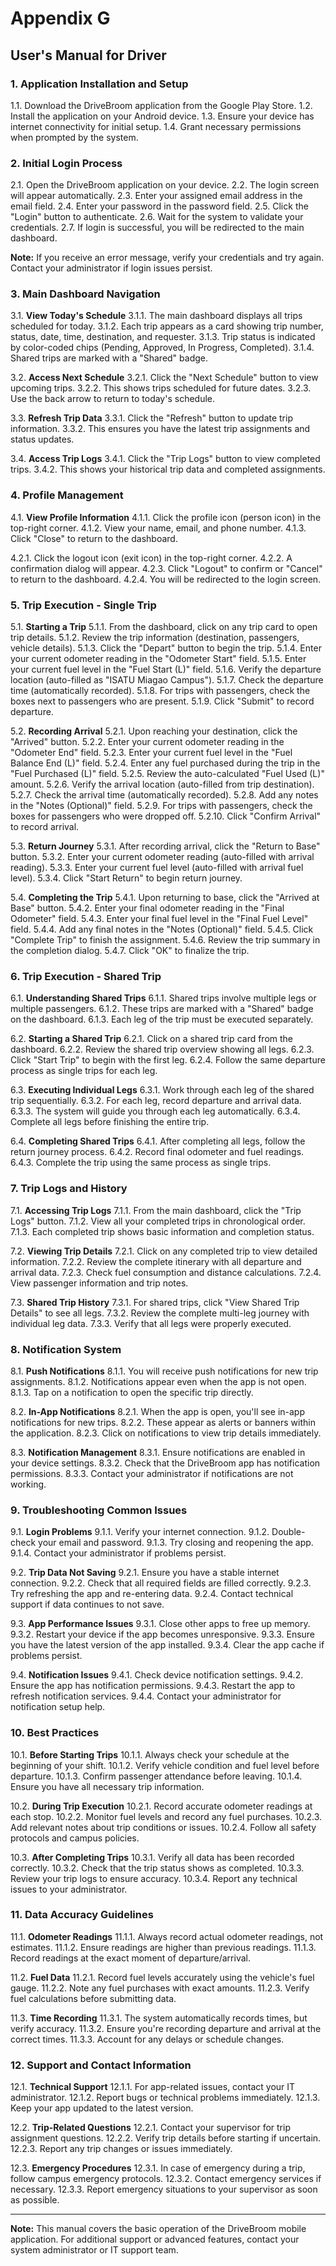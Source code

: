 # Appendix G

## User's Manual for Driver

### 1. Application Installation and Setup

1.1. Download the DriveBroom application from the Google Play Store.
1.2. Install the application on your Android device.
1.3. Ensure your device has internet connectivity for initial setup.
1.4. Grant necessary permissions when prompted by the system.

### 2. Initial Login Process

2.1. Open the DriveBroom application on your device.
2.2. The login screen will appear automatically.
2.3. Enter your assigned email address in the email field.
2.4. Enter your password in the password field.
2.5. Click the "Login" button to authenticate.
2.6. Wait for the system to validate your credentials.
2.7. If login is successful, you will be redirected to the main dashboard.

**Note:** If you receive an error message, verify your credentials and try again. Contact your administrator if login issues persist.

### 3. Main Dashboard Navigation

3.1. **View Today's Schedule**
   3.1.1. The main dashboard displays all trips scheduled for today.
   3.1.2. Each trip appears as a card showing trip number, status, date, time, destination, and requester.
   3.1.3. Trip status is indicated by color-coded chips (Pending, Approved, In Progress, Completed).
   3.1.4. Shared trips are marked with a "Shared" badge.

3.2. **Access Next Schedule**
   3.2.1. Click the "Next Schedule" button to view upcoming trips.
   3.2.2. This shows trips scheduled for future dates.
   3.2.3. Use the back arrow to return to today's schedule.

3.3. **Refresh Trip Data**
   3.3.1. Click the "Refresh" button to update trip information.
   3.3.2. This ensures you have the latest trip assignments and status updates.

3.4. **Access Trip Logs**
   3.4.1. Click the "Trip Logs" button to view completed trips.
   3.4.2. This shows your historical trip data and completed assignments.

### 4. Profile Management

4.1. **View Profile Information**
   4.1.1. Click the profile icon (person icon) in the top-right corner.
   4.1.2. View your name, email, and phone number.
   4.1.3. Click "Close" to return to the dashboard.  

   4.2.1. Click the logout icon (exit icon) in the top-right corner.
   4.2.2. A confirmation dialog will appear.
   4.2.3. Click "Logout" to confirm or "Cancel" to return to the dashboard.
   4.2.4. You will be redirected to the login screen.

### 5. Trip Execution - Single Trip

5.1. **Starting a Trip**
   5.1.1. From the dashboard, click on any trip card to open trip details.
   5.1.2. Review the trip information (destination, passengers, vehicle details).
   5.1.3. Click the "Depart" button to begin the trip.
   5.1.4. Enter your current odometer reading in the "Odometer Start" field.
   5.1.5. Enter your current fuel level in the "Fuel Start (L)" field.
   5.1.6. Verify the departure location (auto-filled as "ISATU Miagao Campus").
   5.1.7. Check the departure time (automatically recorded).
   5.1.8. For trips with passengers, check the boxes next to passengers who are present.
   5.1.9. Click "Submit" to record departure.

5.2. **Recording Arrival**
   5.2.1. Upon reaching your destination, click the "Arrived" button.
   5.2.2. Enter your current odometer reading in the "Odometer End" field.
   5.2.3. Enter your current fuel level in the "Fuel Balance End (L)" field.
   5.2.4. Enter any fuel purchased during the trip in the "Fuel Purchased (L)" field.
   5.2.5. Review the auto-calculated "Fuel Used (L)" amount.
   5.2.6. Verify the arrival location (auto-filled from trip destination).
   5.2.7. Check the arrival time (automatically recorded).
   5.2.8. Add any notes in the "Notes (Optional)" field.
   5.2.9. For trips with passengers, check the boxes for passengers who were dropped off.
   5.2.10. Click "Confirm Arrival" to record arrival.

5.3. **Return Journey**
   5.3.1. After recording arrival, click the "Return to Base" button.
   5.3.2. Enter your current odometer reading (auto-filled with arrival reading).
   5.3.3. Enter your current fuel level (auto-filled with arrival fuel level).
   5.3.4. Click "Start Return" to begin return journey.

5.4. **Completing the Trip**
   5.4.1. Upon returning to base, click the "Arrived at Base" button.
   5.4.2. Enter your final odometer reading in the "Final Odometer" field.
   5.4.3. Enter your final fuel level in the "Final Fuel Level" field.
   5.4.4. Add any final notes in the "Notes (Optional)" field.
   5.4.5. Click "Complete Trip" to finish the assignment.
   5.4.6. Review the trip summary in the completion dialog.
   5.4.7. Click "OK" to finalize the trip.

### 6. Trip Execution - Shared Trip

6.1. **Understanding Shared Trips**
   6.1.1. Shared trips involve multiple legs or multiple passengers.
   6.1.2. These trips are marked with a "Shared" badge on the dashboard.
   6.1.3. Each leg of the trip must be executed separately.

6.2. **Starting a Shared Trip**
   6.2.1. Click on a shared trip card from the dashboard.
   6.2.2. Review the shared trip overview showing all legs.
   6.2.3. Click "Start Trip" to begin with the first leg.
   6.2.4. Follow the same departure process as single trips for each leg.

6.3. **Executing Individual Legs**
   6.3.1. Work through each leg of the shared trip sequentially.
   6.3.2. For each leg, record departure and arrival data.
   6.3.3. The system will guide you through each leg automatically.
   6.3.4. Complete all legs before finishing the entire trip.

6.4. **Completing Shared Trips**
   6.4.1. After completing all legs, follow the return journey process.
   6.4.2. Record final odometer and fuel readings.
   6.4.3. Complete the trip using the same process as single trips.

### 7. Trip Logs and History

7.1. **Accessing Trip Logs**
   7.1.1. From the main dashboard, click the "Trip Logs" button.
   7.1.2. View all your completed trips in chronological order.
   7.1.3. Each completed trip shows basic information and completion status.

7.2. **Viewing Trip Details**
   7.2.1. Click on any completed trip to view detailed information.
   7.2.2. Review the complete itinerary with all departure and arrival data.
   7.2.3. Check fuel consumption and distance calculations.
   7.2.4. View passenger information and trip notes.

7.3. **Shared Trip History**
   7.3.1. For shared trips, click "View Shared Trip Details" to see all legs.
   7.3.2. Review the complete multi-leg journey with individual leg data.
   7.3.3. Verify that all legs were properly executed.

### 8. Notification System

8.1. **Push Notifications**
   8.1.1. You will receive push notifications for new trip assignments.
   8.1.2. Notifications appear even when the app is not open.
   8.1.3. Tap on a notification to open the specific trip directly.

8.2. **In-App Notifications**
   8.2.1. When the app is open, you'll see in-app notifications for new trips.
   8.2.2. These appear as alerts or banners within the application.
   8.2.3. Click on notifications to view trip details immediately.

8.3. **Notification Management**
   8.3.1. Ensure notifications are enabled in your device settings.
   8.3.2. Check that the DriveBroom app has notification permissions.
   8.3.3. Contact your administrator if notifications are not working.

### 9. Troubleshooting Common Issues

9.1. **Login Problems**
   9.1.1. Verify your internet connection.
   9.1.2. Double-check your email and password.
   9.1.3. Try closing and reopening the app.
   9.1.4. Contact your administrator if problems persist.

9.2. **Trip Data Not Saving**
   9.2.1. Ensure you have a stable internet connection.
   9.2.2. Check that all required fields are filled correctly.
   9.2.3. Try refreshing the app and re-entering data.
   9.2.4. Contact technical support if data continues to not save.

9.3. **App Performance Issues**
   9.3.1. Close other apps to free up memory.
   9.3.2. Restart your device if the app becomes unresponsive.
   9.3.3. Ensure you have the latest version of the app installed.
   9.3.4. Clear the app cache if problems persist.

9.4. **Notification Issues**
   9.4.1. Check device notification settings.
   9.4.2. Ensure the app has notification permissions.
   9.4.3. Restart the app to refresh notification services.
   9.4.4. Contact your administrator for notification setup help.

### 10. Best Practices

10.1. **Before Starting Trips**
    10.1.1. Always check your schedule at the beginning of your shift.
    10.1.2. Verify vehicle condition and fuel level before departure.
    10.1.3. Confirm passenger attendance before leaving.
    10.1.4. Ensure you have all necessary trip information.

10.2. **During Trip Execution**
    10.2.1. Record accurate odometer readings at each stop.
    10.2.2. Monitor fuel levels and record any fuel purchases.
    10.2.3. Add relevant notes about trip conditions or issues.
    10.2.4. Follow all safety protocols and campus policies.

10.3. **After Completing Trips**
    10.3.1. Verify all data has been recorded correctly.
    10.3.2. Check that the trip status shows as completed.
    10.3.3. Review your trip logs to ensure accuracy.
    10.3.4. Report any technical issues to your administrator.

### 11. Data Accuracy Guidelines

11.1. **Odometer Readings**
    11.1.1. Always record actual odometer readings, not estimates.
    11.1.2. Ensure readings are higher than previous readings.
    11.1.3. Record readings at the exact moment of departure/arrival.

11.2. **Fuel Data**
    11.2.1. Record fuel levels accurately using the vehicle's fuel gauge.
    11.2.2. Note any fuel purchases with exact amounts.
    11.2.3. Verify fuel calculations before submitting data.

11.3. **Time Recording**
    11.3.1. The system automatically records times, but verify accuracy.
    11.3.2. Ensure you're recording departure and arrival at the correct times.
    11.3.3. Account for any delays or schedule changes.

### 12. Support and Contact Information

12.1. **Technical Support**
    12.1.1. For app-related issues, contact your IT administrator.
    12.1.2. Report bugs or technical problems immediately.
    12.1.3. Keep your app updated to the latest version.

12.2. **Trip-Related Questions**
    12.2.1. Contact your supervisor for trip assignment questions.
    12.2.2. Verify trip details before starting if uncertain.
    12.2.3. Report any trip changes or issues immediately.

12.3. **Emergency Procedures**
    12.3.1. In case of emergency during a trip, follow campus emergency protocols.
    12.3.2. Contact emergency services if necessary.
    12.3.3. Report emergency situations to your supervisor as soon as possible.

---

**Note:** This manual covers the basic operation of the DriveBroom mobile application. For additional support or advanced features, contact your system administrator or IT support team.
